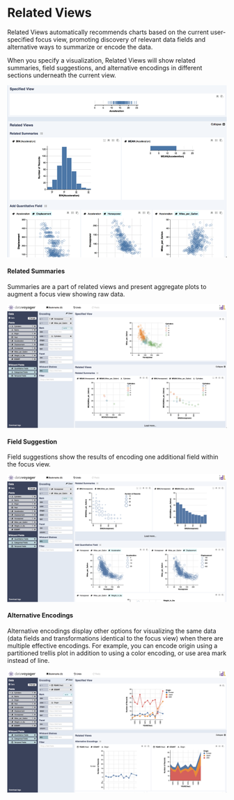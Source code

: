 # Related Views

Related Views automatically recommends charts based on the current user-specified focus view, promoting discovery of relevant data fields and alternative ways to summarize or encode the data.

When you specify a visualization, Related Views will show related summaries, field suggestions, and alternative encodings in different sections underneath the current view.

![](../.gitbook/assets/relatedviews.png)

#### Related Summaries

Summaries are a part of related views and present aggregate plots to augment a focus view showing raw data. 

![](../.gitbook/assets/screen-shot-2018-05-21-at-7.26.57-pm%20%281%29.png)

#### Field Suggestion

Field suggestions show the results of encoding one additional field within the focus view.

![](../.gitbook/assets/fieldsugg.png)

#### Alternative Encodings 

Alternative encodings display other options for visualizing the same data \(data fields and transformations identical to the focus view\) when there are multiple effective encodings. For example, you can encode origin using a partitioned trellis plot in addition to using a color encoding, or use area mark instead of line.

![](../.gitbook/assets/altenc.png)

